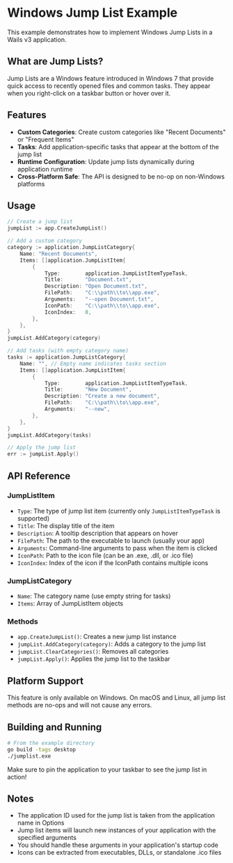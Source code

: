 # Windows Jump List Example

This example demonstrates how to implement Windows Jump Lists in a Wails v3 application.

## What are Jump Lists?

Jump Lists are a Windows feature introduced in Windows 7 that provide quick access to recently opened files and common tasks. They appear when you right-click on a taskbar button or hover over it.

## Features

- **Custom Categories**: Create custom categories like "Recent Documents" or "Frequent Items"
- **Tasks**: Add application-specific tasks that appear at the bottom of the jump list
- **Runtime Configuration**: Update jump lists dynamically during application runtime
- **Cross-Platform Safe**: The API is designed to be no-op on non-Windows platforms

## Usage

```go
// Create a jump list
jumpList := app.CreateJumpList()

// Add a custom category
category := application.JumpListCategory{
    Name: "Recent Documents",
    Items: []application.JumpListItem{
        {
            Type:        application.JumpListItemTypeTask,
            Title:       "Document.txt",
            Description: "Open Document.txt",
            FilePath:    "C:\\path\\to\\app.exe",
            Arguments:   "--open Document.txt",
            IconPath:    "C:\\path\\to\\app.exe",
            IconIndex:   0,
        },
    },
}
jumpList.AddCategory(category)

// Add tasks (with empty category name)
tasks := application.JumpListCategory{
    Name: "", // Empty name indicates tasks section
    Items: []application.JumpListItem{
        {
            Type:        application.JumpListItemTypeTask,
            Title:       "New Document",
            Description: "Create a new document",
            FilePath:    "C:\\path\\to\\app.exe",
            Arguments:   "--new",
        },
    },
}
jumpList.AddCategory(tasks)

// Apply the jump list
err := jumpList.Apply()
```

## API Reference

### JumpListItem

- `Type`: The type of jump list item (currently only `JumpListItemTypeTask` is supported)
- `Title`: The display title of the item
- `Description`: A tooltip description that appears on hover
- `FilePath`: The path to the executable to launch (usually your app)
- `Arguments`: Command-line arguments to pass when the item is clicked
- `IconPath`: Path to the icon file (can be an .exe, .dll, or .ico file)
- `IconIndex`: Index of the icon if the IconPath contains multiple icons

### JumpListCategory

- `Name`: The category name (use empty string for tasks)
- `Items`: Array of JumpListItem objects

### Methods

- `app.CreateJumpList()`: Creates a new jump list instance
- `jumpList.AddCategory(category)`: Adds a category to the jump list
- `jumpList.ClearCategories()`: Removes all categories
- `jumpList.Apply()`: Applies the jump list to the taskbar

## Platform Support

This feature is only available on Windows. On macOS and Linux, all jump list methods are no-ops and will not cause any errors.

## Building and Running

```bash
# From the example directory
go build -tags desktop
./jumplist.exe
```

Make sure to pin the application to your taskbar to see the jump list in action!

## Notes

- The application ID used for the jump list is taken from the application name in Options
- Jump list items will launch new instances of your application with the specified arguments
- You should handle these arguments in your application's startup code
- Icons can be extracted from executables, DLLs, or standalone .ico files